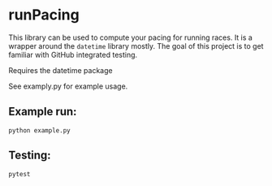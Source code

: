 # runPacing
This library can be used to compute your pacing for running races. It is a wrapper around the `datetime` library mostly.
The goal of this project is to get familiar with GitHub integrated testing.

Requires the datetime package

See examply.py for example usage.

## Example run:
```
python example.py
```

## Testing:
```
pytest
```
